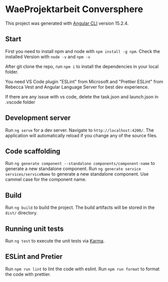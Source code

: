 # WaeProjektarbeit Conversphere

This project was generated with [Angular CLI](https://github.com/angular/angular-cli) version 15.2.4.

## Start

First you need to install npm and node with `npm install -g npm`.
Check the installed Version with `node -v` and `npm -v`

After git clone the repo, run `npm i` to install the dependencies in your local folder.

You need VS Code plugin "ESLint" from Microsoft and "Prettier ESLint" from Rebecca Vest and Angular Language Server for best dev experience.

If there are any issue with vs code, delete the task.json and launch.json in .vscode folder

## Development server

Run `ng serve` for a dev server. Navigate to `http://localhost:4200/`. The application will automatically reload if you change any of the source files.

## Code scaffolding


Run `ng generate component --standalone components/component-name` to generate a new standalone component.
Run `ng generate service services/serviceName` to generate a new standalone component.
Use cammel case for the component name.

## Build

Run `ng build` to build the project. The build artifacts will be stored in the `dist/` directory.

## Running unit tests

Run `ng test` to execute the unit tests via [Karma](https://karma-runner.github.io).

## ESLint and Pretier

Run `npm run lint` to lint the code with eslint.
Run `npm run format` to format the code with prettier.
